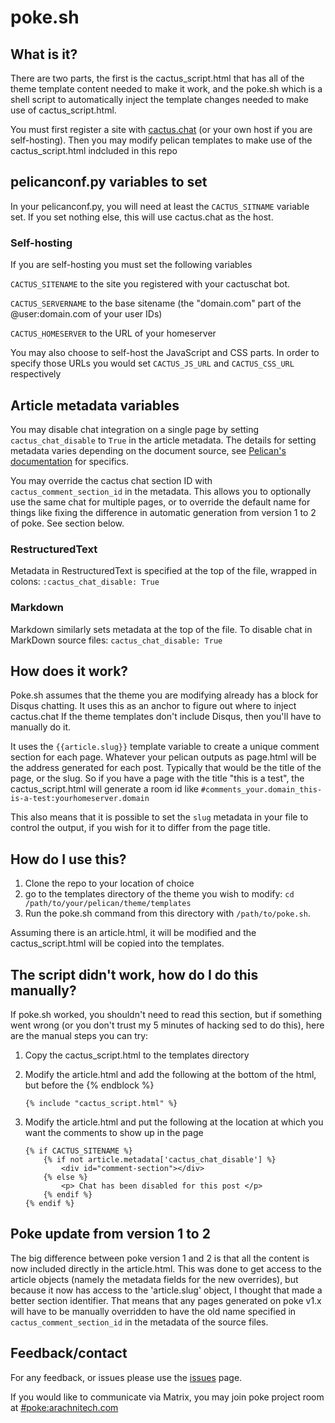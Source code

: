 # poke.sh

## What is it?
There are two parts, the first is the cactus_script.html that has all of the theme template content needed to make it work, and the poke.sh which is a shell script to automatically inject the template changes needed to make use of cactus_script.html.

You must first register a site with [cactus.chat](https://cactus.chat) (or your own host if you are self-hosting).  Then you may modify pelican templates to make use of the cactus_script.html indcluded in this repo

## pelicanconf.py variables to set

In your pelicanconf.py, you will need at least the `CACTUS_SITNAME` variable set.  If you set nothing else, this will use cactus.chat as the host.

### Self-hosting

If you are self-hosting you must set the following variables

`CACTUS_SITENAME` to the site you registered with your cactuschat bot.

`CACTUS_SERVERNAME` to the base sitename (the "domain.com" part of the @user:domain.com of your user IDs)

`CACTUS_HOMESERVER` to the URL of your homeserver

You may also choose to self-host the JavaScript and CSS parts.  In order to specify those URLs you would set `CACTUS_JS_URL` and `CACTUS_CSS_URL` respectively

## Article metadata variables

You may disable chat integration on a single page by setting ``cactus_chat_disable`` to ``True`` in the article metadata.  The details for setting metadata varies depending on the document source, see [Pelican's documentation](https://docs.getpelican.com/en/4.5.4/content.html) for specifics.

You may override the cactus chat section ID with ``cactus_comment_section_id`` in the metadata.  This allows you to optionally use the same chat for multiple pages, or to override the default name for things like fixing the difference in automatic generation from version 1 to 2 of poke.  See section below.

### RestructuredText

Metadata in RestructuredText is specified at the top of the file, wrapped in colons:
``:cactus_chat_disable: True``

### Markdown

Markdown similarly sets metadata at the top of the file.  To disable chat in MarkDown source files:
``cactus_chat_disable: True``

## How does it work?

Poke.sh assumes that the theme you are modifying already has a block for Disqus chatting.  It uses this as an anchor to figure out where to inject cactus.chat
If the theme templates don't include Disqus, then you'll have to manually do it.

It uses the `{{article.slug}}` template variable to create a unique comment section for each page.  Whatever your pelican outputs as page.html will be the address generated for each post.  Typically that would be the title of the page, or the slug.  So if you have a page with the title "this is a test", the cactus_script.html will generate a room id like `#comments_your.domain_this-is-a-test:yourhomeserver.domain`

This also means that it is possible to set the ``slug`` metadata in your file to control the output, if you wish for it to differ from the page title.

## How do I use this?

1. Clone the repo to your location of choice
2. go to the templates directory of the theme you wish to modify: `cd /path/to/your/pelican/theme/templates`
3. Run the poke.sh command from this directory with `/path/to/poke.sh`.

Assuming there is an article.html, it will be modified and the cactus_script.html will be copied into the templates.

## The script didn't work, how do I do this manually?

If poke.sh worked, you shouldn't need to read this section, but if something went wrong (or you don't trust my 5 minutes of hacking sed to do this), here are the manual steps you can try:

1. Copy the cactus_script.html to the templates directory
2. Modify the article.html and add the following at the bottom of the html, but before the {% endblock %}

    `{% include "cactus_script.html" %}`

3. Modify the article.html and put the following at the location at which you want the comments to show up in the page
    ```
    {% if CACTUS_SITENAME %}
        {% if not article.metadata['cactus_chat_disable'] %}
            <div id="comment-section"></div>
        {% else %}
            <p> Chat has been disabled for this post </p>
        {% endif %}
    {% endif %}
    ```
## Poke update from version 1 to 2

The big difference between poke version 1 and 2 is that all the content is now included directly in the article.html.  This was done to get access to the article objects (namely the metadata fields for the new overrides), but because it now has access to the 'article.slug' object, I thought that made a better section identifier.  That means that any pages generated on poke v1.x will have to be manually overridden to have the old name specified in ``cactus_comment_section_id`` in the metadata of the source files.

## Feedback/contact

For any feedback, or issues  please use the [issues](https://github.com/kellya/poke/issues) page.

If you would like to communicate via Matrix, you may join poke project room at [#poke:arachnitech.com](https://matrix.to/#/#poke:arachnitech.com)
